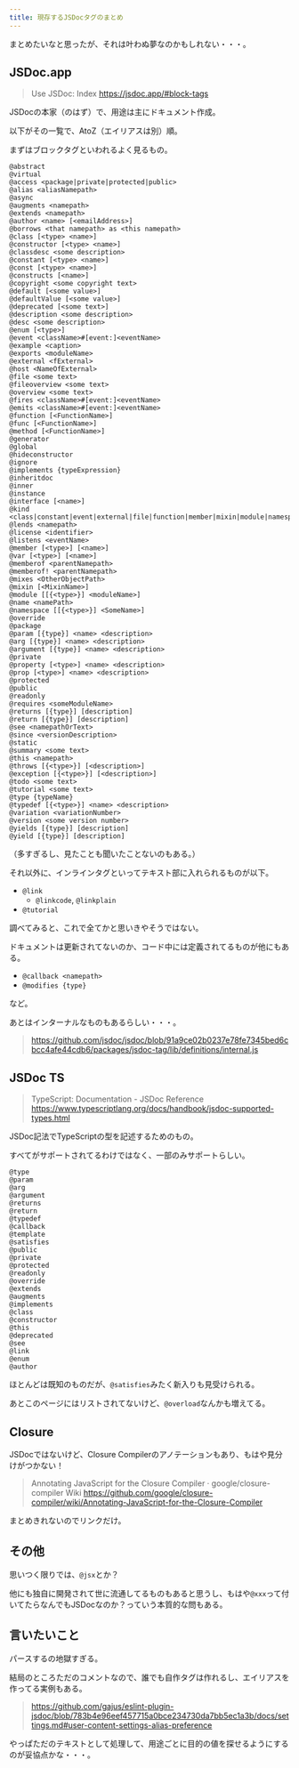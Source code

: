 ```yaml
---
title: 現存するJSDocタグのまとめ
---
```


まとめたいなと思ったが、それは叶わぬ夢なのかもしれない・・・。

## JSDoc.app

> Use JSDoc: Index
> https://jsdoc.app/#block-tags

JSDocの本家（のはず）で、用途は主にドキュメント作成。

以下がその一覧で、AtoZ（エイリアスは別）順。

まずはブロックタグといわれるよく見るもの。

```
@abstract
@virtual
@access <package|private|protected|public>
@alias <aliasNamepath>
@async
@augments <namepath>
@extends <namepath>
@author <name> [<emailAddress>]
@borrows <that namepath> as <this namepath>
@class [<type> <name>]
@constructor [<type> <name>]
@classdesc <some description>
@constant [<type> <name>]
@const [<type> <name>]
@constructs [<name>]
@copyright <some copyright text>
@default [<some value>]
@defaultValue [<some value>]
@deprecated [<some text>]
@description <some description>
@desc <some description>
@enum [<type>]
@event <className>#[event:]<eventName>
@example <caption>
@exports <moduleName>
@external <fExternal>
@host <NameOfExternal>
@file <some text>
@fileoverview <some text>
@overview <some text>
@fires <className>#[event:]<eventName>
@emits <className>#[event:]<eventName>
@function [<FunctionName>]
@func [<FunctionName>]
@method [<FunctionName>]
@generator
@global
@hideconstructor
@ignore
@implements {typeExpression}
@inheritdoc
@inner
@instance
@interface [<name>]
@kind <class|constant|event|external|file|function|member|mixin|module|namespace|typedef>
@lends <namepath>
@license <identifier>
@listens <eventName>
@member [<type>] [<name>]
@var [<type>] [<name>]
@memberof <parentNamepath>
@memberof! <parentNamepath>
@mixes <OtherObjectPath>
@mixin [<MixinName>]
@module [[{<type>}] <moduleName>]
@name <namePath>
@namespace [[{<type>}] <SomeName>]
@override
@package
@param [{type}] <name> <description>
@arg [{type}] <name> <description>
@argument [{type}] <name> <description>
@private
@property [<type>] <name> <description>
@prop [<type>] <name> <description>
@protected
@public
@readonly
@requires <someModuleName>
@returns [{type}] [description]
@return [{type}] [description]
@see <namepathOrText>
@since <versionDescription>
@static
@summary <some text>
@this <namepath>
@throws [{<type>}] [<description>]
@exception [{<type>}] [<description>]
@todo <some text>
@tutorial <some text>
@type {typeName}
@typedef [{<type>}] <name> <description>
@variation <variationNumber>
@version <some version number>
@yields [{type}] [description]
@yield [{type}] [description]
```

（多すぎるし、見たことも聞いたことないのもある。）

それ以外に、インラインタグといってテキスト部に入れられるものが以下。

- `@link`
  - `@linkcode`, `@linkplain`
- `@tutorial`

調べてみると、これで全てかと思いきやそうではない。

ドキュメントは更新されてないのか、コード中には定義されてるものが他にもある。

- `@callback <namepath>`
- `@modifies {type}`

など。

あとはインターナルなものもあるらしい・・・。

> https://github.com/jsdoc/jsdoc/blob/91a9ce02b0237e78fe7345bed6cbcc4afe44cdb6/packages/jsdoc-tag/lib/definitions/internal.js

## JSDoc TS

> TypeScript: Documentation - JSDoc Reference
> https://www.typescriptlang.org/docs/handbook/jsdoc-supported-types.html

JSDoc記法でTypeScriptの型を記述するためのもの。

すべてがサポートされてるわけではなく、一部のみサポートらしい。

```
@type
@param
@arg
@argument
@returns
@return
@typedef
@callback
@template
@satisfies
@public
@private
@protected
@readonly
@override
@extends
@augments
@implements
@class
@constructor
@this
@deprecated
@see
@link
@enum
@author
```

ほとんどは既知のものだが、`@satisfies`みたく新入りも見受けられる。

あとこのページにはリストされてないけど、`@overload`なんかも増えてる。

## Closure

JSDocではないけど、Closure Compilerのアノテーションもあり、もはや見分けがつかない！

> Annotating JavaScript for the Closure Compiler · google/closure-compiler Wiki
> https://github.com/google/closure-compiler/wiki/Annotating-JavaScript-for-the-Closure-Compiler

まとめきれないのでリンクだけ。

## その他

思いつく限りでは、`@jsx`とか？

他にも独自に開発されて世に流通してるものもあると思うし、もはや`@xxx`って付いてたらなんでもJSDocなのか？っていう本質的な問もある。

## 言いたいこと

パースするの地獄すぎる。

結局のところただのコメントなので、誰でも自作タグは作れるし、エイリアスを作ってる実例もある。

> https://github.com/gajus/eslint-plugin-jsdoc/blob/783b4e96eef457715a0bce234730da7bb5ec1a3b/docs/settings.md#user-content-settings-alias-preference

やっぱただのテキストとして処理して、用途ごとに目的の値を探せるようにするのが妥協点かな・・・。

